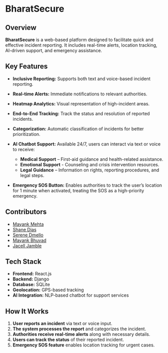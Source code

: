 # BharatSecure

## Overview

**BharatSecure** is a web-based platform designed to facilitate quick and effective incident reporting. It includes real-time alerts, location tracking, AI-driven support, and emergency assistance.

## Key Features

- **Inclusive Reporting:** Supports both text and voice-based incident reporting.
- **Real-time Alerts:** Immediate notifications to relevant authorities.
- **Heatmap Analytics:** Visual representation of high-incident areas.
- **End-to-End Tracking:** Track the status and resolution of reported incidents.
- **Categorization:** Automatic classification of incidents for better prioritization.
- **AI Chatbot Support:** Available 24/7, users can interact via text or voice to receive:

  - **Medical Support** – First-aid guidance and health-related assistance.
  - **Emotional Support** - Counseling and crisis intervention resources.
  - **Legal Guidance** – Information on rights, reporting procedures, and legal steps.

- **Emergency SOS Button:** Enables authorities to track the user’s location for 1 minute when activated, treating the SOS as a high-priority emergency.

## Contributors

- [Mayank Mehta](https://github.com/code-runner1306)
- [Shane Dias](https://github.com/Shane-Dias)
- [Serene Dmello](https://github.com/ubet123)
- [Mayank Bhuvad](https://github.com/ImpactG1)
- [Jacell Jamble](https://github.com/JACELL100)

## Tech Stack

- **Frontend:** React.js
- **Backend:** Django
- **Database:** SQLite
- **Geolocation:** GPS-based tracking
- **AI Integration:** NLP-based chatbot for support services

## How It Works

1. **User reports an incident** via text or voice input.
2. **The system processes the report** and categorizes the incident.
3. **Authorities receive real-time alerts** along with necessary details.
4. **Users can track the status** of their reported incident.
5. **Emergency SOS feature** enables location tracking for urgent cases.

<!-- ## Setup Instructions

1. Clone the repository:
   ```bash
   git clone https://github.com/your-repo-link.git
   ```
2. Navigate to the project directory:
   ```bash
   cd incident-reporting-system
   ```
3. Install dependencies:
   ```bash
   npm install  # For frontend
   pip install -r requirements.txt  # For backend
   ```
4. Start the development server:
   ```bash
   npm start  # Starts the React frontend
   python manage.py runserver  # Starts the Django backend
   ``` -->
